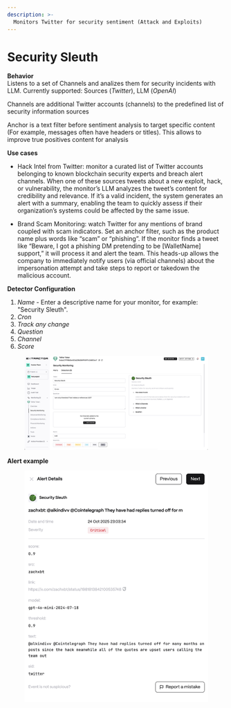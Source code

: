 ```yaml
---
description: >-
  Monitors Twitter for security sentiment (Attack and Exploits)
---
```


# Security Sleuth

**Behavior**  
Listens to a set of Channels and analizes them for security incidents with LLM. Currently supported: Sources (*Twitter*), LLM (*OpenAI*)

Channels are additional Twitter accounts (channels) to the predefined list of security information sources

Anchor is a text filter before sentiment analysis to target specific content (For example, messages often have headers or titles). This allows to improve true positives content for analysis

**Use cases**  
* Hack Intel from Twitter: monitor a curated list of Twitter accounts belonging to known blockchain security experts and breach alert channels. When one of these sources tweets about a new exploit, hack, or vulnerability, the monitor’s LLM analyzes the tweet’s content for credibility and relevance. If it’s a valid incident, the system generates an alert with a summary, enabling the team to quickly assess if their organization’s systems could be affected by the same issue.

* Brand Scam Monitoring: watch Twitter for any mentions of brand coupled with scam indicators. Set an anchor filter, such as the product name plus words like “scam” or “phishing”. If the monitor finds a tweet like “Beware, I got a phishing DM pretending to be [WalletName] support,” it will process it and alert the team. This heads-up allows the company to immediately notify users (via official channels) about the impersonation attempt and take steps to report or takedown the malicious account.

**Detector Configuration**  
1. *Name* - Enter a descriptive name for your monitor, for example: "Security Sleuth".
2. *Cron*
3. *Track any change*
4. *Question*
5. *Channel*
6. *Score*
<figure><img src="../../.gitbook/assets/security_sleuth_faq.png" alt=""><figcaption></figcaption></figure>

**Alert example**
<figure><img src="../../.gitbook/assets/security_sleuth_alert.png" alt=""><figcaption></figcaption></figure>